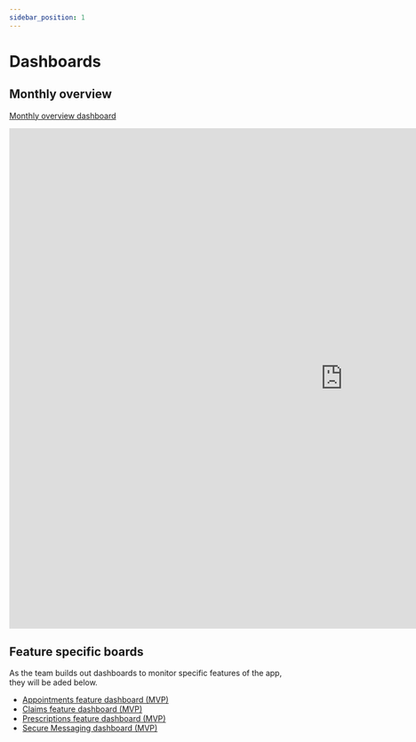 ```yaml
---
sidebar_position: 1
---
```


# Dashboards
## Monthly overview
[Monthly overview dashboard](https://lookerstudio.google.com/embed/reporting/e28cd59a-b2e5-4f29-8ae4-a4eea6d23f9c/page/p_6ji09oht5c)
<iframe width="1200" height="900" src="https://lookerstudio.google.com/embed/reporting/e28cd59a-b2e5-4f29-8ae4-a4eea6d23f9c/page/p_6ji09oht5c" frameborder="0" allowfullscreen></iframe>

## Feature specific boards
As the team builds out dashboards to monitor specific features of the app, they will be aded below.

* [Appointments feature dashboard (MVP)](https://lookerstudio.google.com/u/0/reporting/06c3f64f-fcbd-4c13-adb6-3a9c34503f63/page/p_wtepo1ul5c)
* [Claims feature dashboard (MVP)](https://lookerstudio.google.com/u/0/reporting/dea3ede1-2d2e-4401-abd7-a44beada8a35/page/p_wtepo1ul5c)
* [Prescriptions feature dashboard (MVP)](https://lookerstudio.google.com/u/0/reporting/8e2627dc-fd2c-4be0-83dc-b60f69df7527/page/p_wtepo1ul5c)
* [Secure Messaging dashboard (MVP)](https://lookerstudio.google.com/u/0/reporting/ee7b19ce-7c3a-4a0c-a5fe-1a5dcbdffc58/page/p_wtepo1ul5c)